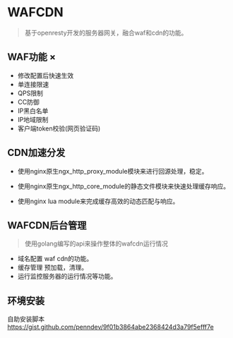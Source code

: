 # WAFCDN

> 基于openresty开发的服务器网关，融合waf和cdn的功能。

## WAF功能 ×

- 修改配置后快速生效
- 单连接限速
- QPS限制
- CC防御
- IP黑白名单
- IP地域限制
- 客户端token校验(网页验证码)

## CDN加速分发

- 使用nginx原生ngx_http_proxy_module模块来进行回源处理，稳定。

- 使用nginx原生ngx_http_core_module的静态文件模块来快速处理缓存响应。

- 使用nginx lua module来完成缓存高效的动态匹配与响应。

## WAFCDN后台管理

> 使用golang编写的api来操作整体的wafcdn运行情况 

- 域名配置 waf cdn的功能。
- 缓存管理 预加载，清理。
- 运行监控服务器的运行情况等功能。

## 环境安装

自助安装脚本 https://gist.github.com/penndev/9f01b3864abe2368424d3a79f5efff7e